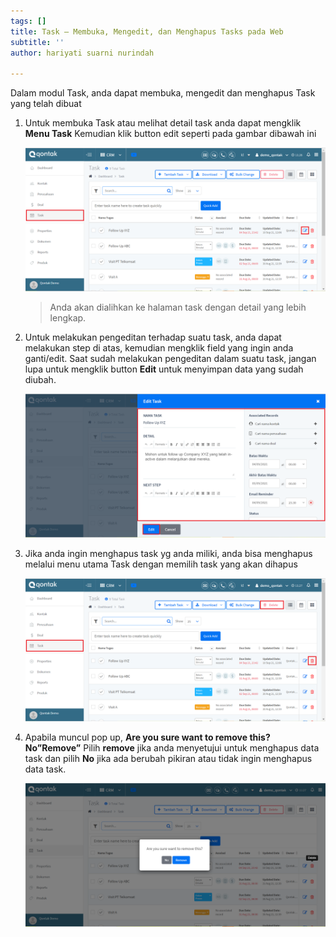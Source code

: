 ```yaml
---
tags: []
title: Task – Membuka, Mengedit, dan Menghapus Tasks pada Web
subtitle: ''
author: hariyati suarni nurindah

---
```

Dalam modul Task, anda dapat membuka, mengedit dan menghapus Task yang telah dibuat

1. Untuk membuka Task atau melihat detail task anda dapat mengklik **Menu Task** Kemudian klik button edit seperti pada gambar dibawah ini

   ![](/uploads/mengedittask1.PNG)

   > Anda akan dialihkan ke halaman task dengan detail yang lebih lengkap.
2. Untuk melakukan pengeditan terhadap suatu task, anda dapat melakukan step di atas, kemudian mengklik field yang ingin anda ganti/edit. Saat sudah melakukan pengeditan dalam suatu task, jangan lupa untuk mengklik button **Edit** untuk menyimpan data yang sudah diubah.

   ![](/uploads/mengedittask2.PNG)
3. Jika anda ingin menghapus task yg anda miliki, anda bisa menghapus melalui menu utama Task dengan memilih task yang akan dihapus

   ![](/uploads/mengedittask3.PNG)
4. Apabila muncul pop up, **Are you sure want to remove this? No”Remove”** Pilih **remove** jika anda menyetujui untuk menghapus data task dan pilih **No** jika ada berubah pikiran atau tidak ingin menghapus data task.

   ![](/uploads/mengedittask4.PNG)